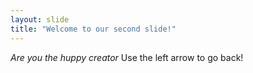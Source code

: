 ```yaml
---
layout: slide
title: "Welcome to our second slide!"
---
```

*Are you the huppy creator*
Use the left arrow to go back!
